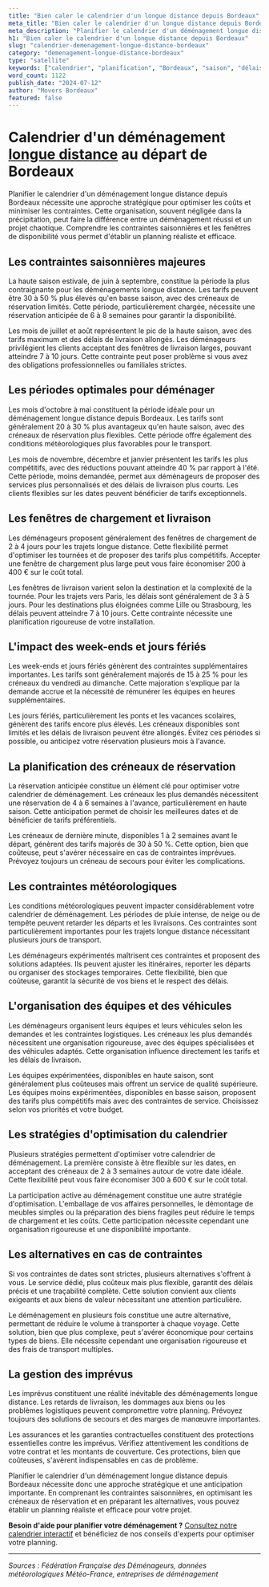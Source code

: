 ```yaml
---
title: "Bien caler le calendrier d'un longue distance depuis Bordeaux"
meta_title: "Bien caler le calendrier d'un longue distance depuis Bordeaux"
meta_description: "Planifier le calendrier d'un déménagement longue distance depuis Bordeaux nécessite une approche stratégique pour optimiser les coûts et minimiser les."
h1: "Bien caler le calendrier d'un longue distance depuis Bordeaux"
slug: "calendrier-demenagement-longue-distance-bordeaux"
category: "demenagement-longue-distance-bordeaux"
type: "satellite"
keywords: ["calendrier", "planification", "Bordeaux", "saison", "délais"]
word_count: 1122
publish_date: "2024-07-12"
author: "Movers Bordeaux"
featured: false
---
```



# Calendrier d'un déménagement [longue distance](/blog/longue-distance/guide) au départ de Bordeaux

Planifier le calendrier d'un déménagement longue distance depuis Bordeaux nécessite une approche stratégique pour optimiser les coûts et minimiser les contraintes. Cette organisation, souvent négligée dans la précipitation, peut faire la différence entre un déménagement réussi et un projet chaotique. Comprendre les contraintes saisonnières et les fenêtres de disponibilité vous permet d'établir un planning réaliste et efficace.

## Les contraintes saisonnières majeures

La haute saison estivale, de juin à septembre, constitue la période la plus contraignante pour les déménagements longue distance. Les tarifs peuvent être 30 à 50 % plus élevés qu'en basse saison, avec des créneaux de réservation limités. Cette période, particulièrement chargée, nécessite une réservation anticipée de 6 à 8 semaines pour garantir la disponibilité.

Les mois de juillet et août représentent le pic de la haute saison, avec des tarifs maximum et des délais de livraison allongés. Les déménageurs privilégient les clients acceptant des fenêtres de livraison larges, pouvant atteindre 7 à 10 jours. Cette contrainte peut poser problème si vous avez des obligations professionnelles ou familiales strictes.

## Les périodes optimales pour déménager

Les mois d'octobre à mai constituent la période idéale pour un déménagement longue distance depuis Bordeaux. Les tarifs sont généralement 20 à 30 % plus avantageux qu'en haute saison, avec des créneaux de réservation plus flexibles. Cette période offre également des conditions météorologiques plus favorables pour le transport.

Les mois de novembre, décembre et janvier présentent les tarifs les plus compétitifs, avec des réductions pouvant atteindre 40 % par rapport à l'été. Cette période, moins demandée, permet aux déménageurs de proposer des services plus personnalisés et des délais de livraison plus courts. Les clients flexibles sur les dates peuvent bénéficier de tarifs exceptionnels.

## Les fenêtres de chargement et livraison

Les déménageurs proposent généralement des fenêtres de chargement de 2 à 4 jours pour les trajets longue distance. Cette flexibilité permet d'optimiser les tournées et de proposer des tarifs plus compétitifs. Accepter une fenêtre de chargement plus large peut vous faire économiser 200 à 400 € sur le coût total.

Les fenêtres de livraison varient selon la destination et la complexité de la tournée. Pour les trajets vers Paris, les délais sont généralement de 3 à 5 jours. Pour les destinations plus éloignées comme Lille ou Strasbourg, les délais peuvent atteindre 7 à 10 jours. Cette contrainte nécessite une planification rigoureuse de votre installation.

## L'impact des week-ends et jours fériés

Les week-ends et jours fériés génèrent des contraintes supplémentaires importantes. Les tarifs sont généralement majorés de 15 à 25 % pour les créneaux du vendredi au dimanche. Cette majoration s'explique par la demande accrue et la nécessité de rémunérer les équipes en heures supplémentaires.

Les jours fériés, particulièrement les ponts et les vacances scolaires, génèrent des tarifs encore plus élevés. Les créneaux disponibles sont limités et les délais de livraison peuvent être allongés. Évitez ces périodes si possible, ou anticipez votre réservation plusieurs mois à l'avance.

## La planification des créneaux de réservation

La réservation anticipée constitue un élément clé pour optimiser votre calendrier de déménagement. Les créneaux les plus demandés nécessitent une réservation de 4 à 6 semaines à l'avance, particulièrement en haute saison. Cette anticipation permet de choisir les meilleures dates et de bénéficier de tarifs préférentiels.

Les créneaux de dernière minute, disponibles 1 à 2 semaines avant le départ, génèrent des tarifs majorés de 30 à 50 %. Cette option, bien que coûteuse, peut s'avérer nécessaire en cas de contraintes imprévues. Prévoyez toujours un créneau de secours pour éviter les complications.

## Les contraintes météorologiques

Les conditions météorologiques peuvent impacter considérablement votre calendrier de déménagement. Les périodes de pluie intense, de neige ou de tempête peuvent retarder les départs et les livraisons. Ces contraintes sont particulièrement importantes pour les trajets longue distance nécessitant plusieurs jours de transport.

Les déménageurs expérimentés maîtrisent ces contraintes et proposent des solutions adaptées. Ils peuvent ajuster les itinéraires, reporter les départs ou organiser des stockages temporaires. Cette flexibilité, bien que coûteuse, garantit la sécurité de vos biens et le respect des délais.

## L'organisation des équipes et des véhicules

Les déménageurs organisent leurs équipes et leurs véhicules selon les demandes et les contraintes logistiques. Les créneaux les plus demandés nécessitent une organisation rigoureuse, avec des équipes spécialisées et des véhicules adaptés. Cette organisation influence directement les tarifs et les délais de livraison.

Les équipes expérimentées, disponibles en haute saison, sont généralement plus coûteuses mais offrent un service de qualité supérieure. Les équipes moins expérimentées, disponibles en basse saison, proposent des tarifs plus compétitifs mais avec des contraintes de service. Choisissez selon vos priorités et votre budget.

## Les stratégies d'optimisation du calendrier

Plusieurs stratégies permettent d'optimiser votre calendrier de déménagement. La première consiste à être flexible sur les dates, en acceptant des créneaux de 2 à 3 semaines autour de votre date idéale. Cette flexibilité peut vous faire économiser 300 à 600 € sur le coût total.

La participation active au déménagement constitue une autre stratégie d'optimisation. L'emballage de vos affaires personnelles, le démontage de meubles simples ou la préparation des biens fragiles peut réduire le temps de chargement et les coûts. Cette participation nécessite cependant une organisation rigoureuse et une disponibilité importante.

## Les alternatives en cas de contraintes

Si vos contraintes de dates sont strictes, plusieurs alternatives s'offrent à vous. Le service dédié, plus coûteux mais plus flexible, garantit des délais précis et une traçabilité complète. Cette solution convient aux clients exigeants et aux biens de valeur nécessitant une attention particulière.

Le déménagement en plusieurs fois constitue une autre alternative, permettant de réduire le volume à transporter à chaque voyage. Cette solution, bien que plus complexe, peut s'avérer économique pour certains types de biens. Elle nécessite cependant une organisation rigoureuse et des frais de transport multiples.

## La gestion des imprévus

Les imprévus constituent une réalité inévitable des déménagements longue distance. Les retards de livraison, les dommages aux biens ou les problèmes logistiques peuvent compromettre votre planning. Prévoyez toujours des solutions de secours et des marges de manœuvre importantes.

Les assurances et les garanties contractuelles constituent des protections essentielles contre les imprévus. Vérifiez attentivement les conditions de votre contrat et les montants de couverture. Ces protections, bien que coûteuses, s'avèrent indispensables en cas de problème.

Planifier le calendrier d'un déménagement longue distance depuis Bordeaux nécessite donc une approche stratégique et une anticipation importante. En comprenant les contraintes saisonnières, en optimisant les créneaux de réservation et en préparant les alternatives, vous pouvez établir un planning réaliste et efficace pour votre projet.

**Besoin d'aide pour planifier votre déménagement ?** [Consultez notre calendrier interactif](/blog/demenagement-entreprise-bordeaux/demenagement-entreprise-bordeaux-guide) et bénéficiez de nos conseils d'experts pour optimiser votre planning.

---

*Sources : Fédération Française des Déménageurs, données météorologiques Météo-France, entreprises de déménagement*
